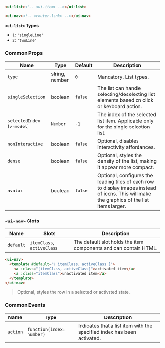 ```html
<ui-list><!-- <ui-item> --></ui-list>

<ui-nav><!-- <router-link> --></ui-nav>
```

**`<ui-list>` Types**

- `1`: `'singleLine'`
- `2`: `'twoLine'`

### Common Props

| Name                        | Type           | Default | Description                                                                                                                                  |
| --------------------------- | -------------- | ------- | -------------------------------------------------------------------------------------------------------------------------------------------- |
| `type`                      | string, number | `0`     | Mandatory. List types.                                                                                                                       |
| `singleSelection`           | boolean        | `false` | The list can handle selecting/deselecting list elements based on click or keyboard action.                                                   |
| `selectedIndex` (`v-model`) | `Number`       | `-1`    | The index of the selected list item. Applicable only for the single selection list.                                                          |
| `nonInteractive`            | boolean        | `false` | Optional, disables interactivity affordances.                                                                                                |
| `dense`                     | boolean        | `false` | Optional, styles the density of the list, making it appear more compact.                                                                     |
| `avatar`                    | boolean        | `false` | Optional, configures the leading tiles of each row to display images instead of icons. This will make the graphics of the list items larger. |

### `<ui-nav>` Slots

| Name      | Slots                      | Description                                                      |
| --------- | -------------------------- | ---------------------------------------------------------------- |
| `default` | `itemClass`, `activeClass` | The default slot holds the item components and can contain HTML. |

```html
<ui-nav>
  <template #default="{ itemClass, activeClass }">
    <a :class="[itemClass, activeClass]">activated item</a>
    <a :class="itemClass">unactivated item</a>
  </template>
</ui-nav>
```

> Optional, styles the row in a selected or activated state.

### Common Events

| Name     | Type                      | Description                                                             |
| -------- | ------------------------- | ----------------------------------------------------------------------- |
| `action` | `function(index: number)` | Indicates that a list item with the specified index has been activated. |
